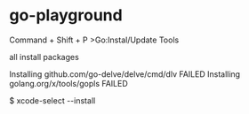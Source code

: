# go-playground

Command + Shift + P >Go:Instal/Update Tools

all install packages

Installing github.com/go-delve/delve/cmd/dlv FAILED
Installing golang.org/x/tools/gopls FAILED

$ xcode-select --install
